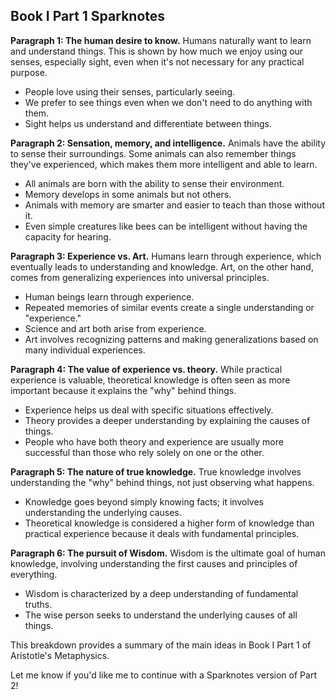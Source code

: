 ## Book I Part 1 Sparknotes

**Paragraph 1: The human desire to know.** Humans naturally want to learn and understand things. This is shown by how much we enjoy using our senses, especially sight, even when it's
not necessary for any practical purpose.

* People love using their senses, particularly seeing.
* We prefer to see things even when we don't need to do anything with them.
* Sight helps us understand and differentiate between things.

**Paragraph 2: Sensation, memory, and intelligence.** Animals have the ability to sense their surroundings. Some animals can also remember things they've experienced, which makes
them more intelligent and able to learn.

* All animals are born with the ability to sense their environment.
* Memory develops in some animals but not others.
* Animals with memory are smarter and easier to teach than those without it.
* Even simple creatures like bees can be intelligent without having the capacity for hearing.

**Paragraph 3: Experience vs. Art.** Humans learn through experience, which eventually leads to understanding and knowledge.  Art, on the other hand, comes from generalizing
experiences into universal principles.

* Human beings learn through experience.
* Repeated memories of similar events create a single understanding or "experience."
* Science and art both arise from experience.
* Art involves recognizing patterns and making generalizations based on many individual experiences.


**Paragraph 4: The value of experience vs. theory.** While practical experience is valuable, theoretical knowledge is often seen as more important because it explains the "why"
behind things.

* Experience helps us deal with specific situations effectively.
* Theory provides a deeper understanding by explaining the causes of things.
* People who have both theory and experience are usually more successful than those who rely solely on one or the other.


**Paragraph 5: The nature of true knowledge.** True knowledge involves understanding the "why" behind things, not just observing what happens.

* Knowledge goes beyond simply knowing facts; it involves understanding the underlying causes.
* Theoretical knowledge is considered a higher form of knowledge than practical experience because it deals with fundamental principles.


**Paragraph 6: The pursuit of Wisdom.**  Wisdom is the ultimate goal of human knowledge, involving understanding the first causes and principles of everything.

* Wisdom is characterized by a deep understanding of fundamental truths.
* The wise person seeks to understand the underlying causes of all things.



This breakdown provides a summary of the main ideas in Book I Part 1 of Aristotle's Metaphysics.


Let me know if you'd like me to continue with a Sparknotes version of Part 2!